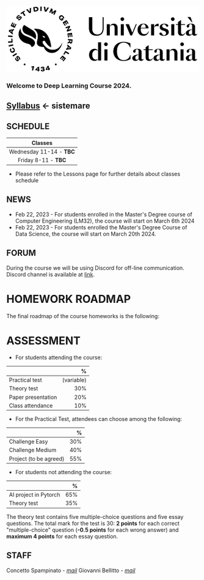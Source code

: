 [![logo](/imgs/logo.jpg)](http://www.dei.unict.it/corsi/lm-91)

### Welcome to Deep Learning Course 2024.
## [Syllabus](https://dev7.unict.it/_insegnamento.php?uid=491508DC-B35A-4B78-B2BF-3AA76B8F8151&from_studium) <- sistemare


## SCHEDULE

| Classes         |
| :----------:    |
| Wednesday 11-14 - <!--D22--> **TBC**    |
| Friday 8-11     - <!--D22--> **TBC**    |

- Please refer to the Lessons page for further details about classes schedule

## NEWS

- Feb 22, 2023 - For students enrolled in the Master's Degree course of Computer Engineering (LM32), the course will start on March 6th 2024
- Feb 22, 2023 - For students enrolled the Master's Degree Course of Data Science, the course will start on March 20th 2024.


## FORUM 
During the course we will be using Discord for off-line communication. Discord channel is available at [link](https://discord.gg/mMHMuXJS).


# HOMEWORK ROADMAP 
The final roadmap of the course homeworks is the following:

<!--| Homework | Topic              | Assignment    | Due          | Submission |
| :-------:| ------------------ | --------------- | -------          | --- | 
| **Exercise**     | **CIFAR10**    | **March 24, 2023** | **April 07, 2023**   | [Link](https://docs.google.com/forms/d/e/1FAIpQLScSW8yJj26Zt8aqpVN4ssa89LtUq_plwtUEtFocjnTy66WM5Q/viewform?usp=pp_url) |
| **HW1**     | **CNN**    | **April 05, 2023** | **May 10, 2023**   | --- |
| **HW2 - Round 1**      | **GANs** | **April 28, 2023** | **May 25, 2023**    | --- |
| **Homework discussion - Round 1**      | **Presentation** | **May 26, 2023** | ---   | --- |
| **Theory test - Round 1**      | **Theory** | **May 31, 2023** | ---   | --- |
| **HW2 - Round 2**      | **GANs** | **April 28, 2023** | **June 4, 2023**    | --- |
| **Homework discussion - Round 2**      | **Presentation** | **June 7, 2023** | ---   | --- |
| **Theory test - Round 2**      | **Theory** | **June 9, 2023** | ---   | --- |

- Powerpoint template for homework discussion is [here](https://docs.google.com/presentation/d/1iCFYwIkUMU3WLeQofijtb9VgOurUt1gc/edit?usp=sharing&ouid=106514760952768214812&rtpof=true&sd=true).
- The time slot for each presentation is 20 minutes (10 for each HW).
-->

# ASSESSMENT

- For students attending the course:

|      | %   |
| :--------     |    -------: |
| Practical test      | (variable) |
| Theory test         | 30% |
| Paper presentation  | 20% |
| Class attendance    | 10% |

- For the Practical Test, attendees can choose among the following:
  
|                        | %    |
| :--------              | -------: |
| Challenge Easy         | 30% | 
| Challenge Medium       | 40% | 
| Project (to be agreed) | 55% | 


- For students not attending the course:

|      | %   |
| :--------     |    -------: |
| AI project in Pytorch | 65% |
| Theory test  | 35%  |

The theory test contains five multiple-choice questions and five essay questions. The total mark for the test is 30: **2 points** for each correct "multiple-choice" question (**-0.5 points** for each wrong answer) and **maximum 4 points** for each essay question.

## STAFF

Concetto Spampinato - *[mail](mailto:concetto.spampinato@unict.it)*
Giovanni Bellitto - *[mail](mailto:giovanni.bellitto@unict.it)*



[404]: /knowledge-discovery/fallback
